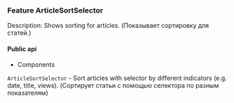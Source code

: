 ### Feature ArticleSortSelector

Description: Shows sorting for articles. (Показывает сортировку для статей.)

#### Public api

- Components

`ArticleSortSelector` - Sort articles with selector by different indicators (e.g. date, title, views). (Сортирует статьи с помощью селектора по разным показателям)
